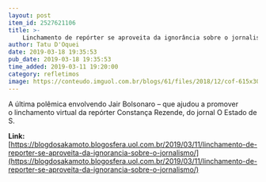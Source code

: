 ```yaml
---
layout: post
item_id: 2527621106
title: >-
    Linchamento de repórter se aproveita da ignorância sobre o jornalismo
author: Tatu D'Oquei
date: 2019-03-18 19:35:53
pub_date: 2019-03-18 19:35:53
time_added: 2019-03-11 19:20:00
category: refletimos
image: https://conteudo.imguol.com.br/blogs/61/files/2018/12/cof-615x300.jpg
---
```


A última polêmica envolvendo Jair Bolsonaro – que ajudou a promover o linchamento virtual da repórter Constança Rezende, do jornal O Estado de S.

**Link:** [https://blogdosakamoto.blogosfera.uol.com.br/2019/03/11/linchamento-de-reporter-se-aproveita-da-ignorancia-sobre-o-jornalismo/](https://blogdosakamoto.blogosfera.uol.com.br/2019/03/11/linchamento-de-reporter-se-aproveita-da-ignorancia-sobre-o-jornalismo/)

